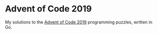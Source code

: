 # Advent of Code 2019

My solutions to the [Advent of Code 2019](https://adventofcode.com/2019) programming puzzles, written in Go.
